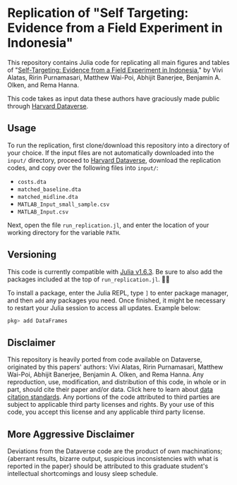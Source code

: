 # Replication of "Self Targeting: Evidence from a Field Experiment in Indonesia"

This repository contains Julia code for replicating all main figures and tables of  "[Self-Targeting: Evidence from a Field Experiment in Indonesia](https://www.journals.uchicago.edu/doi/10.1086/685299)," by Vivi Alatas, Ririn Purnamasari, Matthew Wai-Poi, Abhijit Banerjee, Benjamin A. Olken, and Rema Hanna.

This code takes as input data these authors have graciously made public through [Harvard Dataverse](https://doi.org/10.7910/DVN/6ZUIUC).

## Usage

To run the replication, first clone/download this repository into a directory of your choice. If the input files are not automatically downloaded into the `input/` directory, proceed to [Harvard Dataverse](https://doi.org/10.7910/DVN/6ZUIUC), download the replication codes, and copy over the following files into `input/`:
- `costs.dta`
- `matched_baseline.dta`
- `matched_midline.dta`
- `MATLAB_Input_small_sample.csv`
- `MATLAB_Input.csv`

Next, open the file `run_replication.jl`, and enter the location of your working directory for the variable `PATH`.

## Versioning

This code is currently compatible with [Julia v1.6.3](https://julialang.org/downloads/#long_term_support_release). Be sure to also add the packages included at the top of `run_replication.jl`. :ok_woman:

To install a package, enter the Julia REPL, type `]` to enter package manager, and then `add` any packages you need. Once finished, it might be necessary to restart your Julia session to access all updates. Example below:

```julia
pkg> add DataFrames
```

## Disclaimer

This repository is heavily ported from code available on Dataverse, originated by this papers' authors: Vivi Alatas, Ririn Purnamasari, Matthew Wai-Poi, Abhijit Banerjee, Benjamin A. Olken, and Rema Hanna. Any reproduction, use, modification, and distribution of this code, in whole or in part, should cite their paper and/or data. Click here to learn about [data citation standards](https://dataverse.org/best-practices/data-citation). Any portions of the code attributed to third parties are subject to applicable third party licenses and rights. By your use of this code, you accept this license and any applicable third party license.

## More Aggressive Disclaimer

Deviations from the Dataverse code are the product of own machinations; {aberrant results, bizarre output, suspicious inconsistencies with what is reported in the paper} should be attributed to this graduate student's intellectual shortcomings and lousy sleep schedule.
